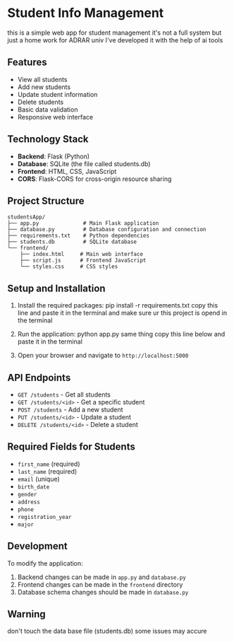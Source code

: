 # Student Info Management 

this is a simple web app for student management it's not a full system but just a home work for ADRAR univ I've developed it with the help of ai tools

## Features

- View all students
- Add new students
- Update student information
- Delete students
- Basic data validation
- Responsive web interface

## Technology Stack

- **Backend**: Flask (Python)
- **Database**: SQLite (the file called students.db)
- **Frontend**: HTML, CSS, JavaScript
- **CORS**: Flask-CORS for cross-origin resource sharing

## Project Structure

```
studentsApp/
├── app.py              # Main Flask application
├── database.py         # Database configuration and connection
├── requirements.txt    # Python dependencies
├── students.db         # SQLite database
└── frontend/
    ├── index.html     # Main web interface
    ├── script.js      # Frontend JavaScript
    └── styles.css     # CSS styles
```

## Setup and Installation


1. Install the required packages:
   pip install -r requirements.txt
   copy this line and paste it in the terminal and make sure ur this project is opend in the terminal
   
2. Run the application:
   python app.py
   same thing copy this line below and paste it in the terminal
   
3. Open your browser and navigate to `http://localhost:5000`

## API Endpoints

- `GET /students` - Get all students
- `GET /students/<id>` - Get a specific student
- `POST /students` - Add a new student
- `PUT /students/<id>` - Update a student
- `DELETE /students/<id>` - Delete a student

## Required Fields for Students

- `first_name` (required)
- `last_name` (required)
- `email` (unique)
- `birth_date`
- `gender`
- `address`
- `phone`
- `registration_year`
- `major`

## Development

To modify the application:
1. Backend changes can be made in `app.py` and `database.py`
2. Frontend changes can be made in the `frontend` directory
3. Database schema changes should be made in `database.py`

## Warning
don't touch the data base file (students.db) some issues may accure
